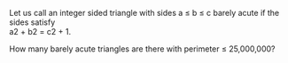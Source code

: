   <p>Let us call an integer sided triangle with sides a &le; b &le; c barely acute if the sides satisfy <br /> a2 + b2 = c2 + 1.</p>    <p>How many barely acute triangles are there with perimeter &le; 25,000,000?</p>         